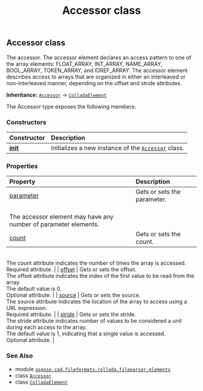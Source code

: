 ﻿---
title: Accessor class
second_title: Aspose.CAD for Python via .NET API References
description: 
type: docs
weight: 10
url: /python-net/aspose.cad.fileformats.collada.fileparser.elements/accessor/
is_root: false
---

## Accessor class

The accessor.
The accessor element declares an access pattern to one of the array elements:
FLOAT_ARRAY, INT_ARRAY, NAME_ARRAY, BOOL_ARRAY, TOKEN_ARRAY, and IDREF_ARRAY.
The accessor element describes access to arrays that are organized in either an interleaved or non-interleaved manner,
depending on the offset and stride attributes.



**Inheritance:** [`Accessor`](/cad/python-net/aspose.cad.fileformats.collada.fileparser.elements/accessor) → 
[`ColladaElement`](/cad/python-net/aspose.cad.fileformats.collada.fileparser.elements/colladaelement)



The Accessor type exposes the following members:

### Constructors
| Constructor | Description |
| :- | :- |
| [__init__](/cad/python-net/aspose.cad.fileformats.collada.fileparser.elements/accessor/__init__/#) | Initializes a new instance of the [`Accessor`](/cad/python-net/aspose.cad.fileformats.collada.fileparser.elements/accessor) class. |


### Properties
| Property | Description |
| :- | :- |
| [parameter](/cad/python-net/aspose.cad.fileformats.collada.fileparser.elements/accessor/parameter) | Gets or sets the parameter.<br/>The accessor element may have any number of parameter elements. |
| [count](/cad/python-net/aspose.cad.fileformats.collada.fileparser.elements/accessor/count) | Gets or sets the count.<br/>The count attribute indicates the number of times the array is accessed.<br/>Required attribute. |
| [offset](/cad/python-net/aspose.cad.fileformats.collada.fileparser.elements/accessor/offset) | Gets or sets the offset.<br/>The offset attribute indicates the index of the first value to be read from the array.<br/>The default value is 0.<br/>Optional attribute. |
| [source](/cad/python-net/aspose.cad.fileformats.collada.fileparser.elements/accessor/source) | Gets or sets the source.<br/>The source attribute indicates the location of the array to access using a URL expression.<br/>Required attribute. |
| [stride](/cad/python-net/aspose.cad.fileformats.collada.fileparser.elements/accessor/stride) | Gets or sets the stride.<br/>The stride attribute indicates number of values to be considered a unit during each access to the array.<br/>The default value is 1, indicating that a single value is accessed.<br/>Optional attribute. |



### See Also
* module [`aspose.cad.fileformats.collada.fileparser.elements`](..)
* class [`Accessor`](/cad/python-net/aspose.cad.fileformats.collada.fileparser.elements/accessor)
* class [`ColladaElement`](/cad/python-net/aspose.cad.fileformats.collada.fileparser.elements/colladaelement)
